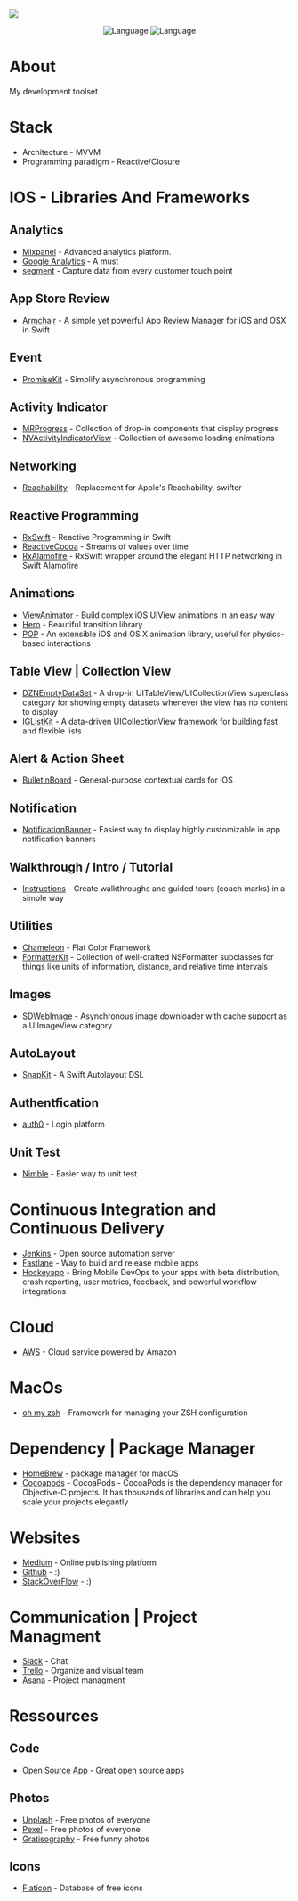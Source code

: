 <img src="https://images.pexels.com/photos/867483/pexels-photo-867483.jpeg?w=940&h=650&auto=compress&cs=tinysrgb">

<p align="center">
  <img alt="Language" src="https://awesomelinkcounter.herokuapp.com/swift" />
  <img alt="Language" src="https://awesomelinkcounter.herokuapp.com/objc" />

</p>


# About
My development toolset

# Stack
* Architecture - MVVM
* Programming paradigm - Reactive/Closure

# IOS - Libraries And Frameworks
## Analytics
* [Mixpanel](https://mixpanel.com/) - Advanced analytics platform.
* [Google Analytics](https://analytics.google.com/analytics/web) - A must
* [segment](https://segment.com/) - Capture data from every customer touch point

## App Store Review
* [Armchair](https://github.com/UrbanApps/Armchair) - A simple yet powerful App Review Manager for iOS and OSX in Swift

## Event
* [PromiseKit](https://github.com/mxcl/PromiseKit) - Simplify asynchronous programming

## Activity Indicator
* [MRProgress](https://github.com/mrackwitz/MRProgress) - Collection of drop-in components that display progress
* [NVActivityIndicatorView](https://github.com/ninjaprox/NVActivityIndicatorView) - Collection of awesome loading animations

## Networking
* [Reachability](https://github.com/ashleymills/Reachability.swift) - Replacement for Apple's Reachability, swifter

## Reactive Programming
* [RxSwift](https://github.com/ReactiveX/RxSwift) - Reactive Programming in Swift
* [ReactiveCocoa](https://github.com/ReactiveCocoa/ReactiveCocoa) - Streams of values over time
* [RxAlamofire](https://github.com/RxSwiftCommunity/RxAlamofire) - RxSwift wrapper around the elegant HTTP networking in Swift Alamofire

## Animations
* [ViewAnimator](https://github.com/marcosgriselli/ViewAnimator) - Build complex iOS UIView animations in an easy way 
* [Hero](https://github.com/lkzhao/Hero) - Beautiful transition library
* [POP](https://github.com/facebook/pop) - An extensible iOS and OS X animation library, useful for physics-based interactions

## Table View | Collection View
* [DZNEmptyDataSet](https://github.com/dzenbot/DZNEmptyDataSet) - A drop-in UITableView/UICollectionView superclass category for showing empty datasets whenever the view has no content to display
* [IGListKit](https://github.com/Instagram/IGListKit) - A data-driven UICollectionView framework for building fast and flexible lists

## Alert & Action Sheet
* [BulletinBoard](https://github.com/alexaubry/BulletinBoard) - General-purpose contextual cards for iOS

## Notification
* [NotificationBanner](https://github.com/Daltron/NotificationBanner) - Easiest way to display highly customizable in app notification banners

## Walkthrough / Intro / Tutorial
* [Instructions](https://github.com/ephread/Instructions) - Create walkthroughs and guided tours (coach marks) in a simple way

## Utilities
* [Chameleon](https://github.com/ViccAlexander/Chameleon) - Flat Color Framework
* [FormatterKit](https://github.com/mattt/FormatterKit) - Collection of well-crafted NSFormatter subclasses for things like units of information, distance, and relative time intervals

## Images
* [SDWebImage](https://github.com/rs/SDWebImage) - Asynchronous image downloader with cache support as a UIImageView category

## AutoLayout
* [SnapKit](https://github.com/SnapKit/SnapKit) - A Swift Autolayout DSL

## Authentfication
* [auth0](https://auth0.com/) - Login platform

## Unit Test
* [Nimble](https://github.com/Quick/Nimble) - Easier way to unit test

# Continuous Integration and Continuous Delivery
* [Jenkins](https://jenkins.io/) - Open source automation server
* [Fastlane](https://fastlane.tools/) - Way to build and release mobile apps
* [Hockeyapp](https://hockeyapp.net/) - Bring Mobile DevOps to your apps with beta distribution, crash reporting, user metrics, feedback, and powerful workflow integrations

# Cloud
* [AWS](https://aws.amazon.com/fr/) - Cloud service powered by Amazon

# MacOs
* [oh my zsh](http://ohmyz.sh/) - Framework for managing your ZSH configuration

# Dependency | Package Manager
* [HomeBrew](https://brew.sh/) - package manager for macOS
* [Cocoapods](https://cocoapods.org/) - CocoaPods - CocoaPods is the dependency manager for Objective-C projects. It has thousands of libraries and can help you scale your projects elegantly

# Websites
* [Medium](https://medium.com/) - Online publishing platform
* [Github](https://github.com/) - :)
* [StackOverFlow]() - :)

# Communication | Project Managment
* [Slack](https://slack.com/intl/fr-fr) - Chat
* [Trello](https://trello.com/) - Organize and visual team
* [Asana](https://asana.com/fr/) - Project managment

# Ressources
## Code
* [Open Source App](https://medium.mybridge.co/21-amazing-open-source-ios-apps-written-in-swift-5e835afee98e) - Great open source apps
## Photos
* [Unplash](https://unsplash.com/) - Free photos of everyone
* [Pexel](https://www.pexels.com/) - Free photos of everyone
* [Gratisography](https://gratisography.com/) - Free funny photos
## Icons
* [Flaticon](https://www.flaticon.com/) - Database of free icons





